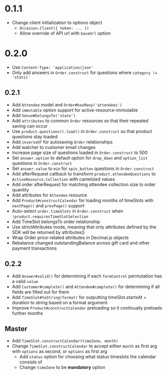 # 0.1.1

* Change client initialization to options object
  * `Occasion.Client({ token: ... })`
  * Allow override of API url with `baseUrl` option
  
# 0.2.0

* Use `Content-Type: 'application/json'`
* Only add answers in `Order.construct` for questions where `category != 'static'`

## 0.2.1

* Add `Attendee` model and `Order#hasMany('attendees')`
* Add `immutable` option support for active-resource-immutable
* Add `Venue#belongsTo('state')`
* Add `attributes` to common `Order` resources so that their repeated saving can occur
* Use `product.questions().load()` in `Order.construct` so that product questions stay loaded
* Add `inverseOf` for autosaving `Order` relationships
* Add watcher to customer email changes
* Increase page size of questions loaded in `Order.construct` to 500
* Set `answer.option` to default option for `drop_down` and `option_list` questions in `Order.construct`
* Set `answer.value` to `min` for `spin_button` questions in `Order.construct`
* Add afterRequest callback to transform `product.attendeeQuestions` to `ActiveResource.Collection` with camelized values
* Add order afterRequest for matching attendee collection size to order quantity
* Add attributes for `Attendee` resource
* Add `Product#constructCalendar` for loading months of timeSlots with `nextPage()` and `prevPage()` support
* Auto-select `order.timeSlots` in `Order.construct` when `!product.requiresTimeSlotSelection`
* Add TimeSlot belongsTo order relationship
* Use strictAttributes mode, meaning that only attributes defined by the SDK will be returned by attributes()
* Wrap Order price-related attributes in Decimal.js objects
* Rebalance changed outstandingBalance across gift card and other payment transactions

## 0.2.2

* Add `Answer#valid()` for determining if each `formControl` permutation has a valid `value`
* Add `Customer#complete()` and `Attendee#complete()` for determining if all fields are filled out for them
* Add `TimeSlot#toString(format)` for outputting timeSlot.startsAt + duration to string based on a format argument
* Improve `Product#constructCalendar` preloading so it continually preloads further months

## Master

* Add `TimeSlot.constructCalendar(timeZone, month)`
* Change `TimeSlot.constructCalendar` to accept either `month` as first arg with `options` as second, or
`options` as first arg
  * Add `status` option for choosing what status timeslots the calendar consists of
  * Change `timeZone` to be **mandatory** option
